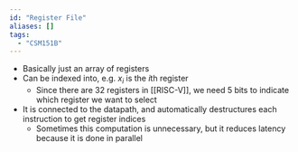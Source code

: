 ```yaml
---
id: "Register File"
aliases: []
tags:
  - "CSM151B"
---
```


- Basically just an array of registers
- Can be indexed into, e.g. $x_i$ is the $i$th register
  - Since there are 32 registers in [[RISC-V]], we need 5 bits to indicate which
    register we want to select
- It is connected to the datapath, and automatically destructures each
  instruction to get register indices
  - Sometimes this computation is unnecessary, but it reduces latency because it
    is done in parallel

